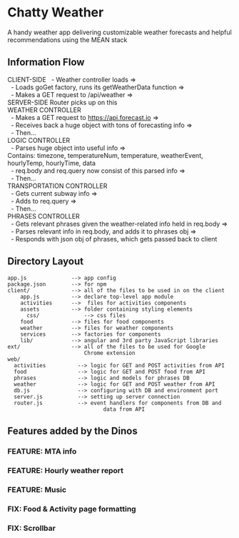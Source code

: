 # Chatty Weather
A handy weather app delivering customizable weather forecasts and helpful recommendations using the MEAN stack

## Information Flow
  CLIENT-SIDE
      &nbsp;&nbsp;- Weather controller loads =>   
      &nbsp;&nbsp;- Loads goGet factory, runs its getWeatherData function =>  
      &nbsp;&nbsp;- Makes a GET request to /api/weather =>  
  SERVER-SIDE Router picks up on this  
    WEATHER CONTROLLER  
      &nbsp;&nbsp;- Makes a GET request to https://api.forecast.io =>  
      &nbsp;&nbsp;- Receives back a huge object with tons of forecasting info =>  
      &nbsp;&nbsp;- Then...  
    LOGIC CONTROLLER  
      &nbsp;&nbsp;- Parses huge object into useful info =>  
        Contains: timezone, temperatureNum, temperature, weatherEvent, hourlyTemp, hourlyTime, data  
      &nbsp;&nbsp;- req.body and req.query now consist of this parsed info =>  
      &nbsp;&nbsp;- Then...  
    TRANSPORTATION CONTROLLER  
      &nbsp;&nbsp;- Gets current subway info =>  
      &nbsp;&nbsp;- Adds to req.query =>  
      &nbsp;&nbsp;- Then...  
    PHRASES CONTROLLER  
      &nbsp;&nbsp;- Gets relevant phrases given the weather-related info held in req.body =>  
      &nbsp;&nbsp;- Parses relevant info in req.body, and adds it to phrases obj =>  
      &nbsp;&nbsp;- Responds with json obj of phrases, which gets passed back to client

## Directory Layout

    app.js              --> app config
    package.json        --> for npm
    client/             --> all of the files to be used in on the client
        app.js          --> declare top-level app module
        activities      -->  files for activities components
        assets          --> folder containing styling elements
          css/              --> css files
        food            --> files for food components
        weather         --> files for weather components
        services        --> factories for components
        lib/            --> angular and 3rd party JavaScript libraries
    ext/                --> all of the files to be used for Google
                            Chrome extension
    web/
      activities          --> logic for GET and POST activities from API
      food                --> logic for GET and POST food from API
      phrases             --> logic and models for phrases DB
      weather             --> logic for GET and POST weather from API
      db.js               --> configuring with DB and environment port
      server.js           --> setting up server connection
      router.js           --> event handlers for components from DB and
                                  data from API

## Features added by the Dinos
  ### FEATURE: MTA info
  ### FEATURE: Hourly weather report
  ### FEATURE: Music
  ### FIX: Food & Activity page formatting
  ### FIX: Scrollbar
